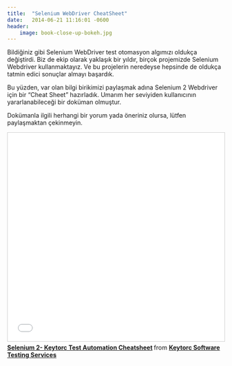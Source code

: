 ```yaml
---
title:  "Selenium WebDriver CheatSheet"
date:   2014-06-21 11:16:01 -0600	
header:
    image: book-close-up-bokeh.jpg
---
```

Bildiğiniz gibi Selenium WebDriver test otomasyon algımızı oldukça değiştirdi. Biz de ekip olarak yaklaşık bir yıldır, birçok projemizde Selenium Webdriver kullanmaktayız. Ve bu projelerin neredeyse hepsinde de oldukça tatmin edici sonuçlar almayı başardık.

Bu yüzden, var olan bilgi birikimizi paylaşmak adına Selenium 2 Webdriver için bir “Cheat Sheet” hazırladık. Umarım her seviyiden kullanıcının yararlanabileceği bir doküman olmuştur.

Dokümanla ilgili herhangi bir yorum yada öneriniz olursa, lütfen paylaşmaktan çekinmeyin.

<iframe src="//www.slideshare.net/slideshow/embed_code/key/KKCYoOU17khS4g" width="595" height="485" frameborder="0" marginwidth="0" marginheight="0" scrolling="no" style="border:1px solid #CCC; border-width:1px; margin-bottom:5px; max-width: 100%;" allowfullscreen> </iframe> <div style="margin-bottom:5px"> <strong> <a href="//www.slideshare.net/keytorc/selenium-cheatsheet" title="Selenium 2- Keytorc Test Automation Cheatsheet" target="_blank">Selenium 2- Keytorc Test Automation Cheatsheet</a> </strong> from <strong><a target="_blank" href="//www.slideshare.net/keytorc">Keytorc Software Testing Services</a></strong> </div>